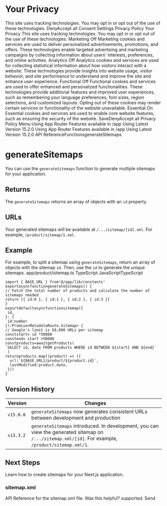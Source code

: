 # Your Privacy
This site uses tracking technologies. You may opt in or opt out of the use of these technologies.
DenyAccept all
Consent Settings
Privacy Policy
Your Privacy
This site uses tracking technologies. You may opt in or opt out of the use of these technologies.
Marketing
Off
Marketing cookies and services are used to deliver personalized advertisements, promotions, and offers. These technologies enable targeted advertising and marketing campaigns by collecting information about users' interests, preferences, and online activities. 
Analytics
Off
Analytics cookies and services are used for collecting statistical information about how visitors interact with a website. These technologies provide insights into website usage, visitor behavior, and site performance to understand and improve the site and enhance user experience.
Functional
Off
Functional cookies and services are used to offer enhanced and personalized functionalities. These technologies provide additional features and improved user experiences, such as remembering your language preferences, font sizes, region selections, and customized layouts. Opting out of these cookies may render certain services or functionality of the website unavailable.
Essential
On
Essential cookies and services are used to enable core website features, such as ensuring the security of the website. 
SaveDenyAccept all
Privacy Policy
Menu
Using App Router
Features available in /app
Using Latest Version
15.2.0
Using App Router
Features available in /app
Using Latest Version
15.2.0
API ReferenceFunctionsgenerateSitemaps
# generateSitemaps
You can use the `generateSitemaps` function to generate multiple sitemaps for your application.
## Returns
The `generateSitemaps` returns an array of objects with an `id` property.
## URLs
Your generated sitemaps will be available at `/.../sitemap/[id].xml`. For example, `/product/sitemap/1.xml`.
## Example
For example, to split a sitemap using `generateSitemaps`, return an array of objects with the sitemap `id`. Then, use the `id` to generate the unique sitemaps.
app/product/sitemap.ts
TypeScript
JavaScriptTypeScript
```
import { BASE_URL } from'@/app/lib/constants'
exportasyncfunctiongenerateSitemaps() {
// Fetch the total number of products and calculate the number of sitemaps needed
return [{ id:0 }, { id:1 }, { id:2 }, { id:3 }]
}
exportdefaultasyncfunctionsitemap({
 id,
}: {
 id:number
}):Promise<MetadataRoute.Sitemap> {
// Google's limit is 50,000 URLs per sitemap
conststart= id *50000
constend= start +50000
constproducts=awaitgetProducts(
`SELECT id, date FROM products WHERE id BETWEEN ${start} AND ${end}`
 )
returnproducts.map((product) => ({
  url:`${BASE_URL}/product/${product.id}`,
  lastModified:product.date,
 }))
}
```

## Version History
Version| Changes  
---|---  
`v15.0.0`| `generateSitemaps` now generates consistent URLs between development and production  
`v13.3.2`| `generateSitemaps` introduced. In development, you can view the generated sitemap on `/.../sitemap.xml/[id]`. For example, `/product/sitemap.xml/1`.  
## Next Steps
Learn how to create sitemaps for your Next.js application.
### sitemap.xml
API Reference for the sitemap.xml file.
Was this helpful?
supported.
Send
